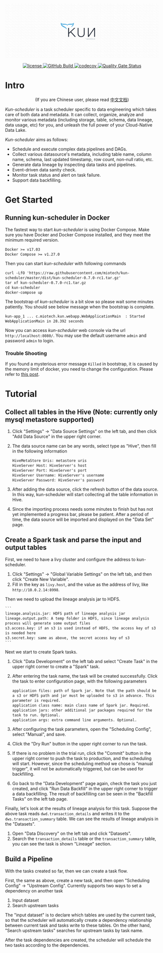 <p align="center">
    <img src="docs/static/img/github_bg.png">
</p>
<p align="center">
    <a href="https://www.apache.org/licenses/LICENSE-2.0.txt">
        <img alt="license" src="https://img.shields.io/:license-Apache%202-blue.svg" />
    </a>
    <a href="https://github.com/miotech/kun-scheduler/actions">
        <img alt="GitHub Build" src="https://img.shields.io/github/workflow/status/miotech/kun-scheduler/ci%20ut" />
    </a>
    <a href="https://codecov.io/gh/miotech/kun-scheduler">
        <img alt="codecov" src="https://codecov.io/gh/miotech/kun-scheduler/branch/master/graph/badge.svg?token=GOFXDTB69M" />
    </a>
    <a href="https://sonarcloud.io/dashboard?id=miotech_kun-scheduler">
        <img alt="Quality Gate Status" src="https://sonarcloud.io/api/project_badges/measure?project=miotech_kun-scheduler&metric=alert_status">
    </a>
</p>

# Intro

<div align="center">
    <p>(If you are Chinese user, please read <a href="README_zh_cn.md">中文文档</a>)</p>
</div>

*Kun-scheduler* is a task scheduler specific to data engineering which takes care of both data and metadata. It can collect, organize, analyze and monitor various metadata (including storage, table, schema, data lineage, data usage, etc) for you, and unleash the full power of your Cloud-Native Data Lake.

*Kun-scheduler* aims as follows:

- Schedule and execute complex data pipelines and DAGs.
- Collect various datasource's metadata, including table name, column name, schema, last updated timestamp, row count, non-null ratio, etc.
- Generate data lineage by inspecting data tasks and pipelines.
- Event-driven data sanity check.
- Monitor task status and alert on task failure.
- Support data backfilling.

# Get Started
## Running kun-scheduler in Docker

The fastest way to start *kun-scheduler* is using Docker Compose. Make sure you have Docker and Docker Compose installed, and they meet the minimum required version.

```
Docker >= v17.03
Docker Compose >= v1.27.0
```

Then you can start *kun-scheduler* with following commands

```
curl -LfO 'https://raw.githubusercontent.com/miotech/kun-scheduler/master/dist/kun-scheduler-0.7.0-rc1.tar.gz'
tar xf kun-scheduler-0.7.0-rc1.tar.gz
cd kun-scheduler
docker-compose up
```

The bootstrap of *kun-scheduler* is a bit slow so please wait some minutes patiently. You should see below message when the bootstrap is complete.

```
kun-app_1 ... c.miotech.kun.webapp.WebApplicationMain  : Started WebApplicationMain in 28.392 seconds
```

Now you can access *kun-scheduler* web console via the url `http://localhost:8080/`. You may use the default username `admin` and password `admin` to login.

### Trouble Shooting

If you found a mysterious error message `Killed` in bootstrap, it is caused by the memory limit of docker, you need to change the configuration. Please refer to [this post](https://stackoverflow.com/questions/44417159/docker-process-killed-with-cryptic-killed-message).

# Tutorial

## Collect all tables in the Hive (Note: currently only mysql metastore supported)

1. Click "Settings" -> "Data Source Settings" on the left tab, and then click "Add Data Source" in the upper right corner.
2. The data source name can be any words, select type as "Hive", then fill in the following information

    ```
    HiveMetaStore Uris: metastore uris
    HiveServer Host: HiveServer's host
    HiveServer Port: HiveServer's port
    HiveServer Username: HiveServer's username
    HiveServer Password: HiveServer's password
    ```
3. After adding the data source, click the refresh button of the data source. In this way, kun-scheduler will start collecting all the table information in Hive.
4. Since the importing process needs some minutes to finish but has not yet implemented a progress bar, please be patient. After a period of time, the data source will be imported and displayed on the "Data Set" page.

## Create a Spark task and parse the input and output tables

First, we need to have a livy cluster and configure the address to kun-scheduler.

1. Click "Settings" -> "Global Variable Settings" on the left tab, and then click "Create New Variable".
2. Fill in the key as `livy.host`, and the value as the address of livy, like `http://10.0.2.14:8998`.

Then we need to upload the lineage analysis jar to HDFS.

    ```
    lineage.analysis.jar: HDFS path of lineage analysis jar
    lineage.output.path: A temp folder in HDFS, since lineage analysis process will generate some output files
    s3.access.key: if an s3 is used instead of HDFS, the access key of s3 is needed here
    s3.secret.key: same as above, the secret access key of s3
    ```

Next we start to create Spark tasks.

1. Click "Data Development" on the left tab and select "Create Task" in the upper right corner to create a "Spark" task.
2. After entering the task name, the task will be created successfully. Click the task to enter configuration page, with the following parameters

    ```
    application files: path of Spark jar. Note that the path should be a s3 or HDFS path and jar must be uploaded to s3 in advance. This parameter is required.
    application class name: main class name of Spark jar. Required.
    application jars: other additional jar packages required for the task to run. Optional.
    application args: extra command line arguments. Optional.
    ```

3. After configuring the task parameters, open the "Scheduling Config", select "Manual", and save.
4. Click the "Dry Run" button in the upper right corner to run the task.
5. If there is no problem in the trial run, click the "Commit" button in the upper right corner to push the task to production, and the scheduling will start. However, since the scheduling method we chose is "manual trigger", it will not be automatically triggered, but can be used for backfilling.
6. Go back to the "Data Development" page again, check the task you just created, and click "Run Data Backfill" in the upper right corner to trigger a data backfilling. The result of backfilling can be seen in the "Backfill Tasks" on the left tab page.

Finally, let's look at the results of lineage analysis for this task. Suppose the above task reads `dwd.transaction_details` and writes it to the `dws.transaction_summary` table. We can see the results of lineage analysis in the "Datasets".

1. Open "Data Discovery" on the left tab and click "Datasets".
2. Search the `transaction_details` table or the `transaction_summary` table, you can see the task is shown "Lineage" section.

## Build a Pipeline

With the tasks created so far, then we can create a task flow.

First, the same as above, create a new task, and then open "Scheduling Config" -> "Upstream Config". Currently supports two ways to set a dependency on another task

1. Input dataset
2. Search upstream tasks

The "input dataset" is to declare which tables are used by the current task, so that the scheduler will automatically create a dependency relationship between current task and tasks write to these tables. On the other hand, "Search upstream tasks" searches for upstream tasks by task name.

After the task dependencies are created, the scheduler will schedule the two tasks according to the dependencies.
